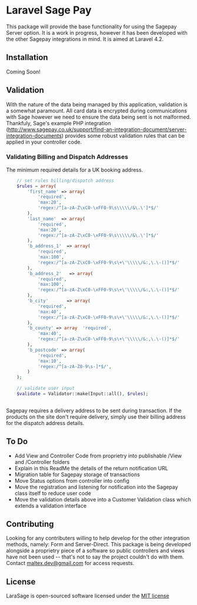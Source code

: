 # Laravel Sage Pay

This package will provide the base functionality for using the Sagepay Server option. It is a work in progress, however it has been
developed with the other Sagepay integrations in mind. It is aimed at Laravel 4.2.

## Installation

Coming Soon!

## Validation

With the nature of the data being managed by this application, validation is a somewhat paramount. All card data is encrypted during communications with Sage however we need to ensure the data being sent is not malformed. Thankfuly, Sage's example PHP integration (http://www.sagepay.co.uk/support/find-an-integration-document/server-integration-documents) provides some robust validation rules that can be applied in your controller code. 

### Validating Billing and Dispatch Addresses

The minimum required details for a UK booking address.

```php
    // set rules billing/dispatch address
    $rules = array(
        'first_name' => array(
            'required',
            'max:20',
            'regex:/^[a-zA-Z\xC0-\xFF0-9\s\\\\\/&\.\']*$/'
        ),
        'last_name'  => array(
            'required',
            'max:20',
            'regex:/^[a-zA-Z\xC0-\xFF0-9\s\\\\\/&\.\']*$/'
        ),
        'b_address_1'  => array(
            'required',
            'max:100',
            'regex:/^[a-zA-Z\xC0-\xFF0-9\s\+\'\\\\\/&:,\.\-()]*$/'
        ),
        'b_address_2'   => array(
            'required',
            'max:100',
            'regex:/^[a-zA-Z\xC0-\xFF0-9\s\+\'\\\\\/&:,\.\-()]*$/'
        ),
        'b_city'       => array(
            'required',
            'max:40',
            'regex:/^[a-zA-Z\xC0-\xFF0-9\s\+\'\\\\\/&:,\.\-()]*$/'
        ),
        'b_county' => array  'required',
            'max:40',
            'regex:/^[a-zA-Z\xC0-\xFF0-9\s\+\'\\\\\/&:,\.\-()]*$/'
        ),
        'b_postcode' => array(
            'required',
            'max:10',
            'regex:/^[a-zA-Z0-9\s-]*$/',
        )
    );
    
    // validate user input
    $validate = Validator::make(Input::all(), $rules);
     
```
Sagepay requires a delivery address to be sent during transaction. If the products on the site don't require delivery, simply use their billing address for the dispatch address details. 

## To Do

- Add View and Controller Code from proprietry into publishable /View and /Controller folders
- Explain in this ReadMe the details of the return notification URL
- Migration table for Sagepay storage of transactions
- Move Status options from controller into config
- Move the registration and listening for notification into the Sagepay class itself to reduce user code
- Move the validation details above into a Customer Validation class which extends a validation interface

## Contributing

Looking for any contributers willing to help develop for the other integration methods, namely: Form and Server-Direct.
This package is being developed alongside a proprietry piece of a software so public controllers and views have not been used -- that's not to say the project couldn't do with them. Contact maltex.dev@gmail.com for access requests.

## License

LaraSage is open-sourced software licensed under the [MIT license](http://opensource.org/licenses/MIT)

